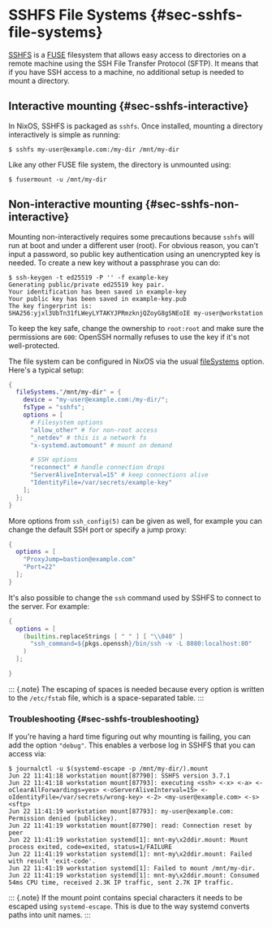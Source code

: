 # SSHFS File Systems {#sec-sshfs-file-systems}

[SSHFS][sshfs] is a [FUSE][fuse] filesystem that allows easy access to directories on a remote machine using the SSH File Transfer Protocol (SFTP).
It means that if you have SSH access to a machine, no additional setup is needed to mount a directory.

[sshfs]: https://github.com/libfuse/sshfs
[fuse]: https://en.wikipedia.org/wiki/Filesystem_in_Userspace

## Interactive mounting {#sec-sshfs-interactive}

In NixOS, SSHFS is packaged as `sshfs`.
Once installed, mounting a directory interactively is simple as running:
```ShellSession
$ sshfs my-user@example.com:/my-dir /mnt/my-dir
```
Like any other FUSE file system, the directory is unmounted using:
```ShellSession
$ fusermount -u /mnt/my-dir
```

## Non-interactive mounting {#sec-sshfs-non-interactive}

Mounting non-interactively requires some precautions because `sshfs` will run at boot and under a different user (root).
For obvious reason, you can't input a password, so public key authentication using an unencrypted key is needed.
To create a new key without a passphrase you can do:
```ShellSession
$ ssh-keygen -t ed25519 -P '' -f example-key
Generating public/private ed25519 key pair.
Your identification has been saved in example-key
Your public key has been saved in example-key.pub
The key fingerprint is:
SHA256:yjxl3UbTn31fLWeyLYTAKYJPRmzknjQZoyG8gSNEoIE my-user@workstation
```
To keep the key safe, change the ownership to `root:root` and make sure the permissions are `600`:
OpenSSH normally refuses to use the key if it's not well-protected.

The file system can be configured in NixOS via the usual [fileSystems](#opt-fileSystems) option.
Here's a typical setup:
```nix
{
  fileSystems."/mnt/my-dir" = {
    device = "my-user@example.com:/my-dir/";
    fsType = "sshfs";
    options = [
      # Filesystem options
      "allow_other" # for non-root access
      "_netdev" # this is a network fs
      "x-systemd.automount" # mount on demand

      # SSH options
      "reconnect" # handle connection drops
      "ServerAliveInterval=15" # keep connections alive
      "IdentityFile=/var/secrets/example-key"
    ];
  };
}
```
More options from `ssh_config(5)` can be given as well, for example you can change the default SSH port or specify a jump proxy:
```nix
{
  options = [
    "ProxyJump=bastion@example.com"
    "Port=22"
  ];
}
```
It's also possible to change the `ssh` command used by SSHFS to connect to the server.
For example:
```nix
{
  options = [
    (builtins.replaceStrings [ " " ] [ "\\040" ]
      "ssh_command=${pkgs.openssh}/bin/ssh -v -L 8080:localhost:80"
    )
  ];

}
```

::: {.note}
The escaping of spaces is needed because every option is written to the `/etc/fstab` file, which is a space-separated table.
:::

### Troubleshooting {#sec-sshfs-troubleshooting}

If you're having a hard time figuring out why mounting is failing, you can add the option `"debug"`.
This enables a verbose log in SSHFS that you can access via:
```ShellSession
$ journalctl -u $(systemd-escape -p /mnt/my-dir/).mount
Jun 22 11:41:18 workstation mount[87790]: SSHFS version 3.7.1
Jun 22 11:41:18 workstation mount[87793]: executing <ssh> <-x> <-a> <-oClearAllForwardings=yes> <-oServerAliveInterval=15> <-oIdentityFile=/var/secrets/wrong-key> <-2> <my-user@example.com> <-s> <sftp>
Jun 22 11:41:19 workstation mount[87793]: my-user@example.com: Permission denied (publickey).
Jun 22 11:41:19 workstation mount[87790]: read: Connection reset by peer
Jun 22 11:41:19 workstation systemd[1]: mnt-my\x2ddir.mount: Mount process exited, code=exited, status=1/FAILURE
Jun 22 11:41:19 workstation systemd[1]: mnt-my\x2ddir.mount: Failed with result 'exit-code'.
Jun 22 11:41:19 workstation systemd[1]: Failed to mount /mnt/my-dir.
Jun 22 11:41:19 workstation systemd[1]: mnt-my\x2ddir.mount: Consumed 54ms CPU time, received 2.3K IP traffic, sent 2.7K IP traffic.
```

::: {.note}
If the mount point contains special characters it needs to be escaped using `systemd-escape`.
This is due to the way systemd converts paths into unit names.
:::
